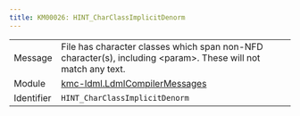 ```yaml
---
title: KM00026: HINT_CharClassImplicitDenorm
---
```


|            |           |
|------------|---------- |
| Message    | File has character classes which span non\-NFD character\(s\), including &lt;param&gt;\. These will not match any text\. |
| Module     | [kmc-ldml.LdmlCompilerMessages](kmc-ldml.ldmlcompilermessages) |
| Identifier | `HINT_CharClassImplicitDenorm` |


